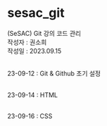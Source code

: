 # sesac_git

(SeSAC) Git 강의 코드 관리 <br/>
작성자 : 권소희 <br/>
작성일 : 2023.09.15 <br/>
<br />

23-09-12 : Git & Github 초기 설정<br /><br />

23-09-14 : HTML <br /><br />

23-09-16 : CSS <br /><br />
